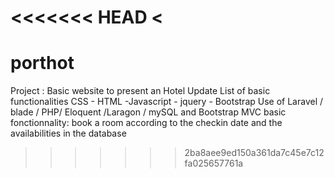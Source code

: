 <<<<<<< HEAD
<
=======
# porthot
Project : Basic website to present an Hotel
Update 
List of basic functionalities 
CSS - HTML -Javascript - jquery - Bootstrap
Use of Laravel / blade / PHP/ Eloquent /Laragon / mySQL and Bootstrap
MVC 
basic fonctionnality:
book a room according to the checkin date and the availabilities in the database
>>>>>>> 2ba8aee9ed150a361da7c45e7c12fa025657761a
